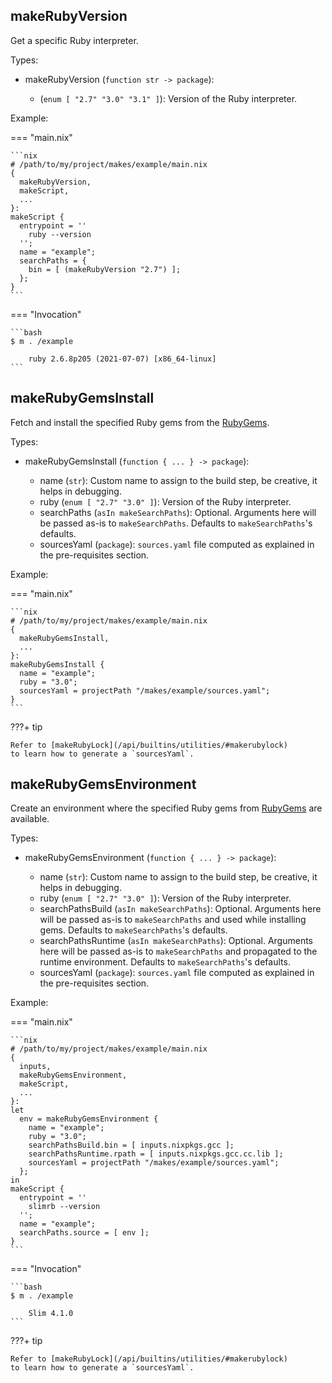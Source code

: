## makeRubyVersion

Get a specific Ruby interpreter.

Types:

- makeRubyVersion (`function str -> package`):

  - (`enum [ "2.7" "3.0" "3.1" ]`):
    Version of the Ruby interpreter.

Example:

=== "main.nix"

    ```nix
    # /path/to/my/project/makes/example/main.nix
    {
      makeRubyVersion,
      makeScript,
      ...
    }:
    makeScript {
      entrypoint = ''
        ruby --version
      '';
      name = "example";
      searchPaths = {
        bin = [ (makeRubyVersion "2.7") ];
      };
    }
    ```

=== "Invocation"

    ```bash
    $ m . /example

        ruby 2.6.8p205 (2021-07-07) [x86_64-linux]
    ```

## makeRubyGemsInstall

Fetch and install the specified Ruby gems
from the [RubyGems][rubygems].

Types:

- makeRubyGemsInstall (`function { ... } -> package`):

  - name (`str`):
    Custom name to assign to the build step, be creative, it helps in debugging.
  - ruby (`enum [ "2.7" "3.0" ]`):
    Version of the Ruby interpreter.
  - searchPaths (`asIn makeSearchPaths`): Optional.
    Arguments here will be passed as-is to `makeSearchPaths`.
    Defaults to `makeSearchPaths`'s defaults.
  - sourcesYaml (`package`):
    `sources.yaml` file
    computed as explained in the pre-requisites section.

Example:

=== "main.nix"

    ```nix
    # /path/to/my/project/makes/example/main.nix
    {
      makeRubyGemsInstall,
      ...
    }:
    makeRubyGemsInstall {
      name = "example";
      ruby = "3.0";
      sourcesYaml = projectPath "/makes/example/sources.yaml";
    }
    ```

???+ tip

    Refer to [makeRubyLock](/api/builtins/utilities/#makerubylock)
    to learn how to generate a `sourcesYaml`.

## makeRubyGemsEnvironment

Create an environment where the specified Ruby gems
from [RubyGems][rubygems]
are available.

Types:

- makeRubyGemsEnvironment (`function { ... } -> package`):

  - name (`str`):
    Custom name to assign to the build step, be creative, it helps in debugging.
  - ruby (`enum [ "2.7" "3.0" ]`):
    Version of the Ruby interpreter.
  - searchPathsBuild (`asIn makeSearchPaths`): Optional.
    Arguments here will be passed as-is to `makeSearchPaths`
    and used while installing gems.
    Defaults to `makeSearchPaths`'s defaults.
  - searchPathsRuntime (`asIn makeSearchPaths`): Optional.
    Arguments here will be passed as-is to `makeSearchPaths`
    and propagated to the runtime environment.
    Defaults to `makeSearchPaths`'s defaults.
  - sourcesYaml (`package`):
    `sources.yaml` file
    computed as explained in the pre-requisites section.

Example:

=== "main.nix"

    ```nix
    # /path/to/my/project/makes/example/main.nix
    {
      inputs,
      makeRubyGemsEnvironment,
      makeScript,
      ...
    }:
    let
      env = makeRubyGemsEnvironment {
        name = "example";
        ruby = "3.0";
        searchPathsBuild.bin = [ inputs.nixpkgs.gcc ];
        searchPathsRuntime.rpath = [ inputs.nixpkgs.gcc.cc.lib ];
        sourcesYaml = projectPath "/makes/example/sources.yaml";
      };
    in
    makeScript {
      entrypoint = ''
        slimrb --version
      '';
      name = "example";
      searchPaths.source = [ env ];
    }
    ```

=== "Invocation"

    ```bash
    $ m . /example

        Slim 4.1.0
    ```

???+ tip

    Refer to [makeRubyLock](/api/builtins/utilities/#makerubylock)
    to learn how to generate a `sourcesYaml`.

[rubygems]: https://rubygems.org/
